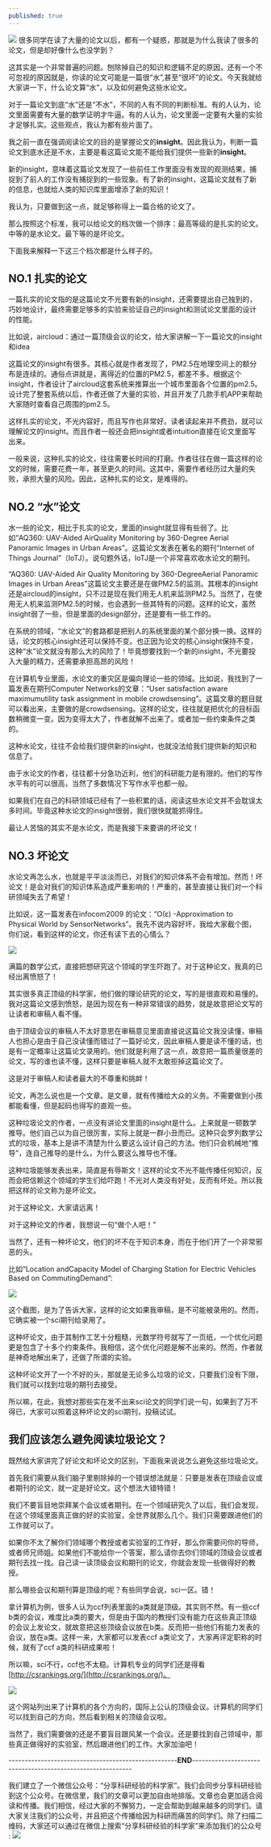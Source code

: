 ```yaml
---
published: true
---
```


![]({{site.baseurl}}/images/19/0.jpg)
很多同学在读了大量的论文以后，都有一个疑惑，那就是为什么我读了很多的论文，但是却好像什么也没学到？

这其实是一个非常普遍的问题。刨除掉自己的知识和逻辑不足的原因，还有一个不可忽视的原因就是，你读的论文可能是一篇很“水”,甚至“很坏”的论文。今天我就给大家讲一下，什么论文算“水”，以及如何避免这些水论文。

对于一篇论文到底“水”还是“不水”，不同的人有不同的判断标准。有的人认为，论文里面需要有大量的数学证明才牛逼。有的人认为，论文里面一定要有大量的实验才足够扎实。这些观点，我认为都有些片面了。

我之前一直在强调阅读论文的目的是掌握论文的**insight**。因此我认为，判断一篇论文到底水还是不水，主要是看这篇论文能不能给我们提供一些新的**insight**。

新的insight，意味着这篇论文发现了一些前任工作里面没有发现的观测结果，捕捉到了前人的工作没有捕捉到的一些现象。有了新的insight，这篇论文就有了新的信息，也就给人类的知识库里面增添了新的知识！

我认为，只要做到这一点，就足够称得上一篇合格的论文了。

那么按照这个标准，我可以给论文的档次做一个排序：最高等级的是扎实的论文。中等的是水论文。最下等的是坏论文。

下面我来解释一下这三个档次都是什么样子的。

## NO.1 扎实的论文

一篇扎实的论文指的是这篇论文不光要有新的insight，还需要提出自己独到的，巧妙地设计，最终需要足够多的实验来验证自己的insight和测试论文里面的设计的性能。

比如说，aircloud：通过一篇顶级会议的论文，给大家讲解一下一篇论文的insight和idea

这篇论文的insight有很多。其核心就是作者发现了，PM2.5在地理空间上的额分布是连续的。通俗点讲就是，离得近的位置的PM2.5，都差不多。根据这个insight，作者设计了aircloud这套系统来推算出一个城市里面各个位置的pm2.5。设计完了整套系统以后，作者还做了大量的实验，并且开发了几款手机APP来帮助大家随时查看自己周围的pm2.5。

这样扎实的论文，不光内容好，而且写作也非常好。读者读起来并不费劲，就可以理解论文的insight。而且作者一般还会把insight或者intuition直接在论文里面写出来。

一般来说，这种扎实的论文，往往需要长时间的打磨。作者往往在做一篇这样的论文的时候，需要花费一年，甚至更久的时间。这其中，需要作者经历过大量的失败，承担大量的风险。因此，这种扎实的论文，是难得的。

## NO.2 “水”论文

水一些的论文，相比于扎实的论文，里面的insight就显得有些弱了。比如“AQ360: UAV-Aided AirQuality Monitoring by 360-Degree Aerial Panoramic Images in Urban Areas”。这篇论文发表在著名的期刊“Internet of Things Journal”（IoTJ）。说句题外话，IoTJ是一个非常喜欢收水论文的期刊。

“AQ360: UAV-Aided Air Quality Monitoring by 360-DegreeAerial Panoramic Images in Urban Areas”这篇论文主要还是在做PM2.5的监测。其根本的insight还是aircloud的insight，只不过是现在我们用无人机来监测PM2.5。当然了，在使用无人机来监测PM2.5的时候，也会遇到一些其特有的问题。这样的论文，虽然insight弱了一些，但是里面的design部分，还是要有一些工作的。

在系统的领域，“水论文”的套路都是把别人的系统里面的某个部分换一换。这样的话，论文的核心insight还可以保持不变。也正因为论文的核心insight保持不变，这种“水”论文就没有那么大的风险了！毕竟想要找到一个新的insight，不光要投入大量的精力，还需要承担高昂的风险！

在计算机专业里面，水论文的重灾区是偏向理论一些的领域。比如说，我找到了一篇发表在期刊Computer Networks的文章：“User satisfaction aware maximumutility task assignment in mobile crowdsensing”。这篇文章的题目就可以看出来，主要做的是crowdsensing。这样的论文，往往就是把优化的目标函数稍微变一变。因为变得太大了，作者就解不出来了。或者加一些约束条件之类的。

这种水论文，往往不会给我们提供新的insight，也就没法给我们提供新的知识和信息了。

由于水论文的作者，往往都十分急功近利，他们的科研能力是有限的。他们的写作水平有的可以很高，当然了多数情况下写作水平也都一般。

如果我们在自己的科研领域已经有了一些积累的话，阅读这些水论文并不会耽误太多时间。毕竟这种水论文的insight很弱，我们很快就能抓得住。

最让人苦恼的其实不是水论文，而是我接下来要讲的坏论文！

## NO.3 坏论文

水论文再怎么水，也就是平平淡淡而已，对我们的知识体系不会有增加。然而！坏论文！是会对我们的知识体系造成严重影响的！严重的，甚至直接让我们对一个科研领域失去了希望！

比如说，这一篇发表在infocom2009 的论文：“O(ε) -Approximation to Physical World by SensorNetworks”。我先不说内容好坏，我给大家截个图，你们说，看到这样的论文，你还有读下去的心情么？

![]({{site.baseurl}}/images/19/1.webp)

满篇的数学公式，直接把想研究这个领域的学生吓跑了。对于这种论文，我真的已经出离愤怒了！

其实很多真正顶级的科学家，他们做的理论研究的论文，写的是很直观和易懂的。我对这篇论文感到愤怒，是因为现在有一种非常错误的趋势，就是故意把论文写的让读者和审稿人看不懂。

由于顶级会议的审稿人不太好意思在审稿意见里面直接说这篇论文我没读懂，审稿人也担心是由于自己没读懂而错过了一篇好论文，因此审稿人要是读不懂的话，也是有一定概率让这篇论文录用的。他们就是利用了这一点，故意把一篇质量很差的论文，写的谁也读不懂，这样只要是审稿人就不太敢拒掉这篇论文了。

这是对于审稿人和读者最大的不尊重和挑衅！


论文，再怎么说也是一个文章。是文章，就有传播给大众的义务。不需要做到小孩都能看懂，但是起码也得写的直观一些。

这种垃圾论文的作者，一点没有讲论文里面的insight是什么。上来就是一顿数学推导。他们自己以为自己很厉害，实际上就是一群小丑而已。这种只会罗列数学公式的垃圾，基本上是讲不清楚为什么要这么设计自己的方法。他们只会机械地“推导”，连自己推导的是什么，为什么要这么推导也不懂。

这种垃圾能够发表出来，简直是有辱斯文！这样的论文不光不能传播任何知识，反而会把信赖这个领域的学生们给吓跑！不光对人类没有好处，反而有坏处。所以我把这样的论文称为是坏论文。

对于这种论文，大家请远离！

对于这种论文的作者，我想说一句“做个人吧！”

当然了，还有一种坏论文，他们的坏不在于知识本身，而在于他们开了一个非常邪恶的头。

比如“Location andCapacity Model of Charging Station for Electric Vehicles Based on CommutingDemand”:

![]({{site.baseurl}}/images/19/2.webp)

这个截图，是为了告诉大家，这样的论文如果我审稿，是不可能被录用的。然而，它确实被一个sci期刊给录用了。

这种坏论文，由于其制作工艺十分粗糙，光数学符号就写了一页纸，一个优化问题更是包含了十多个约束条件。我相信，这个优化问题是解不出来的。然而，作者就是神奇地解出来了，还做了所谓的实验。

这种坏论文开了一个不好的头，那就是无论多么垃圾的论文，只要我们没有下限，我们就可以找到垃圾的期刊去接受。

所以嘛，在此，我想对那些实在发不出来sci论文的同学们说一句，如果到了万不得已，大家可以照着这种坏论文的sci期刊，投稿试试。


## 我们应该怎么避免阅读垃圾论文？


既然给大家讲完了好论文和坏论文的区别，下面我来说说怎么避免这些垃圾论文。

首先我们需要从我们脑子里剔除掉的一个错误想法就是：只要是发表在顶级会议或者期刊的论文，就一定是好论文。这个想法大错特错！

我们不要盲目地崇拜某个会议或者期刊。在一个领域研究久了以后，我们会发现，在这个领域里面真正做的好的实验室，全世界就那么几个。我们只需要跟进他们的工作就可以了。

如果你不太了解你们领域哪个教授或者实验室的工作好，那么你需要问你的导师，或者师兄师姐。如果他们不能给你一个答案，那么请你去你们领域的顶级会议或者期刊去找一找。自己读一读顶级会议和期刊的论文，你就会发现一些做得好的教授。

那么哪些会议和期刊算是顶级的呢？有些同学会说，sci一区。错！

拿计算机为例，很多人认为ccf列表里面的a类就是顶级。其实则不然。有一些ccf b类的会议，难度比a类的要大，但是由于国内的教授们没有能力在这些真正顶级的会议上发论文，就故意把这些顶级会议放在b类。反而把一些他们有能力发表的会议，放在a类。这样一来，大家都可以发表ccf a类论文了，大家再评定职称的时候，就有了ccf a类的科研成果啦！

所以嘛，sci不行，ccf也不太稳。计算机专业的同学们还是得看 [http://csrankings.org/](http://csrankings.org/)。

![]({{site.baseurl}}/images/19/3.webp)

这个网站列出来了计算机的各个方向的，国际上公认的顶级会议。计算机的同学们可以找到自己的方向，然后看到相关的顶级会议啦。

当然了，我们需要做的还是不要盲目跟风某一个会议。还是要找到自己领域中，那些真正做得好的实验室，然后跟进他们的工作。大家加油吧！

----------------------------------------------------**END**-----------------------------------------------------------

我们建立了一个微信公众号：“分享科研经验的科学家”。我们会同步分享科研经验到这个公众号。在微信里，我们的文章可以更加自由地排版。文章也会更加适合阅读和传播。我们相信，经过大家的不懈努力，一定会帮助到越来越多的同学们。请大家关注我们的公众号，并且把这个传播给因为科研而痛苦的同学们。除了扫描二维码，大家还可以通过在微信上搜索“分享科研经验的科学家”来添加我们的公众号 :
![]({{site.baseurl}}/images/33/5.jpg)

